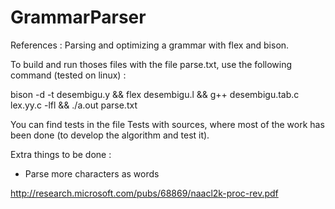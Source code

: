 GrammarParser
=============
References :
Parsing and optimizing a grammar with flex and bison.

To build and run thoses files with the file parse.txt, use the following command (tested on linux) :

bison -d -t desembigu.y && flex desembigu.l && g++ desembigu.tab.c lex.yy.c -lfl && ./a.out parse.txt

You can find tests in the file Tests with sources, where most of the work has been done (to develop the algorithm and test it).

Extra things to be done :
- Parse more characters as words

http://research.microsoft.com/pubs/68869/naacl2k-proc-rev.pdf
